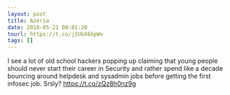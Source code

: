 ```yaml
---
layout: post
title: Azeria
date: 2018-05-21 00:01:20
tourl: https://t.co/jIUkX6kpWv
tags: []
---
```

I see a lot of old school hackers popping up claiming that young people should never start their career in Security and rather spend like a decade bouncing around helpdesk and sysadmin jobs before getting the first infosec job. Srsly? https://t.co/zQz8h0nz9g